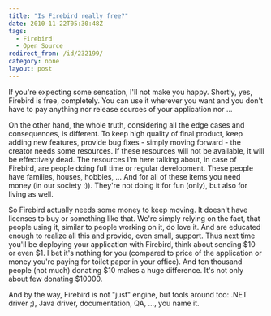 ```yaml
---
title: "Is Firebird really free?"
date: 2010-11-22T05:30:48Z
tags:
  - Firebird
  - Open Source
redirect_from: /id/232199/
category: none
layout: post
---
```

If you're expecting some sensation, I'll not make you happy. Shortly, yes, Firebird is free, completely. You can use it wherever you want and you don't have to pay anything nor release sources of your application nor ...

On the other hand, the whole truth, considering all the edge cases and consequences, is different. To keep high quality of final product, keep adding new features, provide bug fixes - simply moving forward - the creator needs some resources. If these resources will not be available, it will be effectively dead. The resources I'm here talking about, in case of Firebird, are people doing full time or regular development. These people have families, houses, hobbies, ... And for all of these items you need money (in our society :)). They're not doing it for fun (only), but also for living as well.

So Firebird actually needs some money to keep moving. It doesn't have licenses to buy or something like that. We're simply relying on the fact, that people using it, similar to people working on it, do love it. And are educated enough to realize all this and provide, even small, support. Thus next time you'll be deploying your application with Firebird, think about sending $10 or even $1. I bet it's nothing for you (compared to price of the application or money you're paying for toilet paper in your office). And ten thousand people (not much) donating $10 makes a huge difference. It's not only about few donating $10000.

And by the way, Firebird is not "just" engine, but tools around too: .NET driver ;), Java driver, documentation, QA, ..., you name it.
